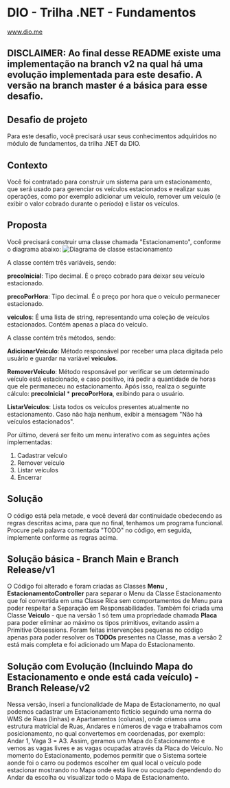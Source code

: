 # DIO - Trilha .NET - Fundamentos
www.dio.me

## DISCLAIMER: Ao final desse README existe uma implementação na branch **v2** na qual há uma evolução implementada para este desafio. A versão na branch master é a básica para esse desafio.

## Desafio de projeto
Para este desafio, você precisará usar seus conhecimentos adquiridos no módulo de fundamentos, da trilha .NET da DIO.

## Contexto
Você foi contratado para construir um sistema para um estacionamento, que será usado para gerenciar os veículos estacionados e realizar suas operações, como por exemplo adicionar um veículo, remover um veículo (e exibir o valor cobrado durante o período) e listar os veículos.

## Proposta
Você precisará construir uma classe chamada "Estacionamento", conforme o diagrama abaixo:
![Diagrama de classe estacionamento](diagrama_classe_estacionamento.png)

A classe contém três variáveis, sendo:

**precoInicial**: Tipo decimal. É o preço cobrado para deixar seu veículo estacionado.

**precoPorHora**: Tipo decimal. É o preço por hora que o veículo permanecer estacionado.

**veiculos**: É uma lista de string, representando uma coleção de veículos estacionados. Contém apenas a placa do veículo.

A classe contém três métodos, sendo:

**AdicionarVeiculo**: Método responsável por receber uma placa digitada pelo usuário e guardar na variável **veiculos**.

**RemoverVeiculo**: Método responsável por verificar se um determinado veículo está estacionado, e caso positivo, irá pedir a quantidade de horas que ele permaneceu no estacionamento. Após isso, realiza o seguinte cálculo: **precoInicial** * **precoPorHora**, exibindo para o usuário.

**ListarVeiculos**: Lista todos os veículos presentes atualmente no estacionamento. Caso não haja nenhum, exibir a mensagem "Não há veículos estacionados".

Por último, deverá ser feito um menu interativo com as seguintes ações implementadas:
1. Cadastrar veículo
2. Remover veículo
3. Listar veículos
4. Encerrar

## Solução
O código está pela metade, e você deverá dar continuidade obedecendo as regras descritas acima, para que no final, tenhamos um programa funcional. Procure pela palavra comentada "TODO" no código, em seguida, implemente conforme as regras acima.

## Solução básica - **Branch Main** e **Branch Release/v1**
O Código foi alterado e foram criadas as Classes **Menu** , **EstacionamentoController** para separar o Menu da Classe Estacionamento que foi convertida em uma Classe Rica sem comportamentos de Menu para poder respeitar a Separação em Responsabilidades.
Também foi criada uma Classe **Veiculo** - que na versão 1 só tem uma propriedade chamada **Placa** para poder eliminar ao máximo os tipos primitivos, evitando assim a Primitive Obsessions.
Foram feitas intervenções pequenas no código apenas para poder resolver os **TODOs** presentes na Classe, mas a versão 2 está mais completa e foi adicionado um Mapa do Estacionamento.

## **Solução com Evolução (Incluindo Mapa do Estacionamento e onde está cada veículo) - Branch Release/v2**
Nessa versão, inseri a funcionalidade de Mapa de Estacionamento, no qual podemos cadastrar um Estacionamento fictício seguindo uma norma do WMS de Ruas (linhas) e Apartamentos (colunas), onde criamos uma estrutura matricial de Ruas, Andares e números de vaga e trabalhamos com posicionamento, no qual convertemos em coordenadas, por exemplo: Andar 1, Vaga 3 = A3.
Assim, geramos um Mapa do Estacionamento e vemos as vagas livres e as vagas ocupadas através da Placa do Veículo.
No momento do Estacionamento, podemos permitir que o Sistema sorteie aonde foi o carro ou podemos escolher em qual local o veículo pode estacionar mostrando no Mapa onde está livre ou ocupado dependendo do Andar da escolha ou visualizar todo o Mapa de Estacionamento.
